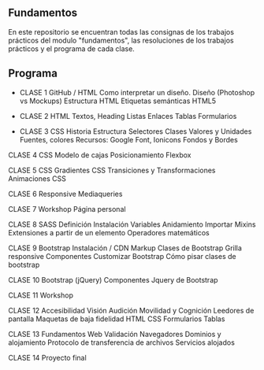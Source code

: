 **Fundamentos**
-------------

En este repositorio se encuentran todas las consignas de los trabajos prácticos del modulo "fundamentos", las resoluciones de los trabajos prácticos y el programa de cada clase.

**Programa**
-------------

 - CLASE 1
GitHub / HTML
Como interpretar un diseño.
Diseño (Photoshop vs Mockups) 
Estructura HTML
Etiquetas semánticas HTML5


 - CLASE 2
HTML
Textos, Heading
Listas 
Enlaces 
Tablas
Formularios 

 - CLASE 3
CSS 
Historia
Estructura
Selectores
Clases
Valores y Unidades
Fuentes, colores
Recursos: Google Font, Ionicons
Fondos y Bordes

CLASE 4
CSS 
Modelo de cajas
Posicionamiento
Flexbox

CLASE 5
CSS 
Gradientes CSS 
Transiciones y Transformaciones
Animaciones CSS 

CLASE 6
Responsive
Mediaqueries

CLASE 7
Workshop
Página personal

CLASE 8
SASS 
Definición
Instalación
Variables
Anidamiento
Importar
Mixins
Extensiones a partir de un elemento 
Operadores matemáticos 

CLASE 9
Bootstrap 
Instalación / CDN
Markup
Clases de Bootstrap
Grilla responsive
Componentes
Customizar Bootstrap
Cómo pisar clases de bootstrap

CLASE 10
Bootstrap (jQuery)
Componentes Jquery de Bootstrap

CLASE 11
Workshop

CLASE 12
Accesibilidad 
Visión
Audición
Movilidad y Cognición
Leedores de pantalla
Maquetas de baja fidelidad 
HTML
CSS
Formularios
Tablas

CLASE 13
Fundamentos Web 
Validación
Navegadores 
Dominios y alojamiento
Protocolo de transferencia de archivos
Servicios alojados

CLASE 14
Proyecto final
